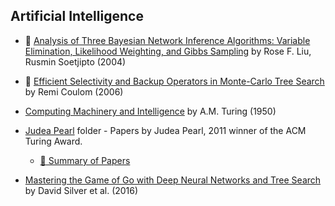 ## Artificial Intelligence

* :scroll:
  [Analysis of Three Bayesian Network Inference Algorithms: Variable Elimination, Likelihood Weighting, and Gibbs Sampling]
  by Rose F. Liu, Rusmin Soetjipto (2004)

* :scroll:
  [Efficient Selectivity and Backup Operators in Monte-Carlo Tree Search]
  by Remi Coulom (2006)

* [Computing Machinery and Intelligence]
  by A.M. Turing (1950)

* [Judea Pearl] folder - Papers by Judea Pearl, 2011 winner of the ACM Turing Award.
    * [:open_file_folder: Summary of Papers][Judea Perl Folder]

* [Mastering the Game of Go with Deep Neural Networks and Tree Search]
  by David Silver et al. (2016)


[Analysis of Three Bayesian Network Inference Algorithms: Variable Elimination, Likelihood Weighting, and Gibbs Sampling]:
    3-bayesian-network-inference-algorithm.pdf
[Efficient Selectivity and Backup Operators in Monte-Carlo Tree Search]:
    efficient-selectivity-and-backup-operators-in-monte-carlo-tree-search.pdf
[Computing Machinery and Intelligence]:
    http://www.csee.umbc.edu/courses/471/papers/turing.pdf
[Judea Pearl]:
    http://bayes.cs.ucla.edu/jp_home.html
[Judea Perl Folder]:
    judea_pearl/
[Mastering the Game of Go with Deep Neural Networks and Tree Search]:
    http://airesearch.com/wp-content/uploads/2016/01/deepmind-mastering-go.pdf

